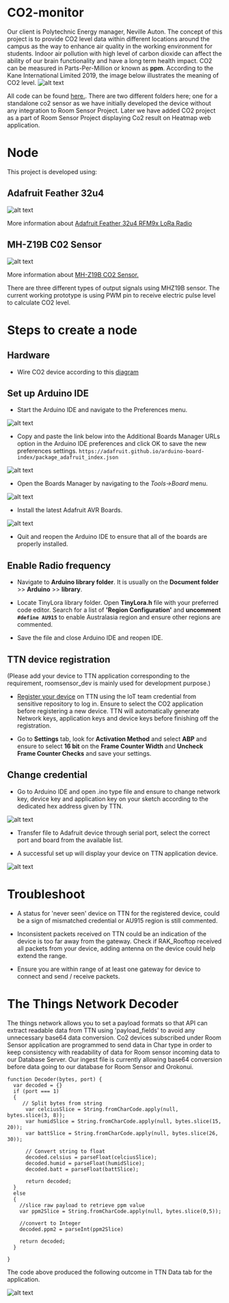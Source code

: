 # CO2-monitor
Our client is Polytechnic Energy manager, Neville Auton.  The concept of this project is to provide CO2 level data within different locations around the campus as the way to enhance air quality in the working environment for students.  Indoor air pollution with high level of carbon dioxide can affect the ability of our brain functionality and have a long term health impact.  CO2 can be measured in Parts-Per-Million or known as **ppm**.  According to the Kane International Limited 2019, the image below illustrates the meaning of CO2 level.
![alt text](img/ppm_meaning.png "ppm meaning")


All code can be found [here.](https://gitlab.com/iotop/room-sensors/-/tree/master/node/co2-monitor/CO2).  There are two different folders here; one for a standalone co2 sensor as we have initially developed the device without any integration to Room Sensor Project.  Later we have added CO2 project as a part of Room Sensor Project displaying Co2 result on Heatmap web application.



# Node

This project is developed using:

## Adafruit Feather 32u4
![alt text](img/adafruitRFM9x.jpg "Adafruit Feather 32u4")

More information about [Adafruit Feather 32u4 RFM9x LoRa Radio](https://learn.adafruit.com/adafruit-feather-32u4-radio-with-lora-radio-module/overview)


## MH-Z19B C02 Sensor
![alt text](img/MHZ19Bsensor.jpeg "MHZ19B co2 sensor")


More information about [MH-Z19B CO2 Sensor.](https://gitlab.com/iotop/room-sensors/-/blob/master/node/co2-monitor/MH-Z19B_CO2_Sensor.pdf)

There are three different types of output signals using MHZ19B sensor.  The current working prototype is using PWM pin to receive electric pulse level to calculate CO2 level.  



# Steps to create a node

## Hardware

- Wire CO2 device according to this [diagram](https://gitlab.com/iotop/room-sensors/-/blob/master/node/co2-monitor/CO2/CO2_PWM.png)

## Set up Arduino IDE
- Start the Arduino IDE and navigate to the Preferences menu.

![alt text](img/preferences.png "preferences.png")


- Copy and paste the link below into the Additional Boards Manager URLs option in the Arduino IDE preferences and click OK to save the new preferences settings. `https://adafruit.github.io/arduino-board-index/package_adafruit_index.json`

![alt text](img/adafruitLink.png "adafruitLink.png")


- Open the Boards Manager by navigating to the _Tools->Board_ menu.

![alt text](img/boardmanager.png "boardmanager.png")

- Install the latest Adafruit AVR Boards.

![alt text](img/adafruit-board.png "adafruit-board.png")

- Quit and reopen the Arduino IDE to ensure that all of the boards are properly installed.

## Enable Radio frequency

- Navigate to **Arduino library folder**.  It is usually on the __Document folder__ >> __Arduino__ >> __library__.

- Locate TinyLora library folder.  Open **TinyLora.h** file with your preferred code editor.  Search for a list of __'Region Configuration'__ and **uncomment `#define AU915`** to enable Australasia region and ensure other regions are commented.  

- Save the file and close Arduino IDE and reopen IDE.


## TTN device registration

(Please add your device to TTN application corresponding to the requirement, roomsensor_dev is mainly used for development purpose.)

- [Register your device](https://console.thethingsnetwork.org/applications/op_c02/devices/register) on TTN using the IoT team credential from sensitive repository to log in.  Ensure to select the CO2 application before registering a new device.  TTN will automatically generate Network keys, application keys and device keys before finishing off the registration.    

-  Go to **Settings** tab, look for **Activation Method** and select **ABP** and ensure to select **16 bit** on the **Frame Counter Width** and **Uncheck Frame Counter Checks** and save your settings.


## Change credential

- Go to Arduino IDE and open .ino type file and ensure to change network key, device key and application key on your sketch according to the dedicated hex address given by TTN.

![alt text](img/screenshot.png "Fill in info")

-  Transfer file to Adafruit device through serial port, select the correct port and board from the available list.

-  A successful set up will display your device on TTN application device.  

![alt text](img/ttn.png "TTN image")


# Troubleshoot

- A status for 'never seen' device on TTN for the registered device, could be a sign of mismatched credential or AU915 region is still commented.  

- Inconsistent packets received on TTN could be an indication of the device is too far away from the gateway.  Check if RAK_Rooftop received all packets from your device, adding antenna on the device could help extend the range.

- Ensure you are within range of at least one gateway for device to connect and send / receive packets.  


# The Things Network Decoder
The things network allows you to set a payload formats so that API can extract readable data from TTN using 'payload_fields' to avoid any unnecessary base64 data conversion.  Co2 devices subscribed under Room Sensor application are programmed to send data in Char type in order to keep consistency with readability of data for Room sensor incoming data to our Database Server.  Our ingest file is currently allowing base64 conversion before data going to our database for Room Sensor and Orokonui.


```
function Decoder(bytes, port) {
  var decoded = {}
  if (port === 1)
  {
     // Split bytes from string
      var celciusSlice = String.fromCharCode.apply(null, bytes.slice(3, 8));
      var humidSlice = String.fromCharCode.apply(null, bytes.slice(15, 20));
      var battSlice = String.fromCharCode.apply(null, bytes.slice(26, 30));
      
      // Convert string to float
      decoded.celsius = parseFloat(celciusSlice);
      decoded.humid = parseFloat(humidSlice);
      decoded.batt = parseFloat(battSlice);
     
      return decoded;
  }
  else
  {
    //slice raw payload to retrieve ppm value
    var ppm2Slice = String.fromCharCode.apply(null, bytes.slice(0,5));
    
    //convert to Integer
    decoded.ppm2 = parseInt(ppm2Slice)
    
    return decoded;
  }
    
}
```
The code above produced the following outcome in TTN Data tab for the application.

![alt text](img/combined.png "Combined Image")

